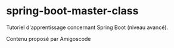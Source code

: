 # spring-boot-master-class

Tutoriel d'apprentissage concernant Spring Boot (niveau avancé).

Contenu proposé par Amigoscode

